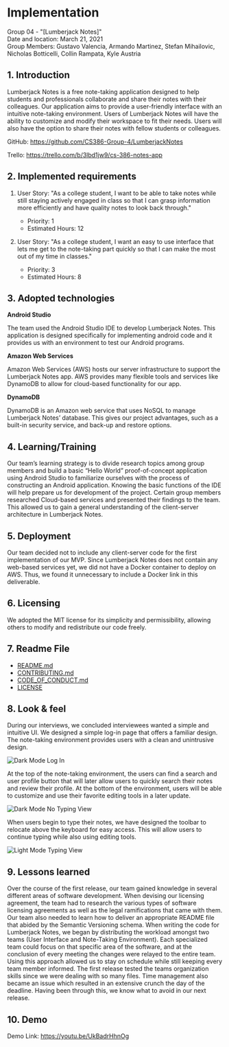 # Implementation
Group 04 - "[Lumberjack Notes]"  
Date and location: March 21, 2021  
Group Members: Gustavo Valencia, Armando Martinez, Stefan Mihailovic, Nicholas Botticelli, Collin Rampata, Kyle Austria

## 1. Introduction

Lumberjack Notes is a free note-taking application designed to help students and professionals collaborate and share
their notes with their colleagues. Our application aims to provide a user-friendly interface with an intuitive
note-taking environment. Users of Lumberjack Notes will have the ability to customize and modify their workspace to fit
their needs. Users will also have the option to share their notes with fellow students or colleagues.

GitHub: https://github.com/CS386-Group-4/LumberjackNotes

Trello: https://trello.com/b/3lbd1jw9/cs-386-notes-app

## 2. Implemented requirements

1. User Story: "As a college student, I want to be able to take notes while still staying actively engaged in class so
that I can grasp information more efficiently and have quality notes to look back through."
    - Priority: 1
    - Estimated Hours: 12

2. User Story: "As a college student, I want an easy to use interface that lets me get to the note-taking part quickly
so that I can make the most out of my time in classes."
    - Priority: 3
    - Estimated Hours: 8

## 3. Adopted technologies

**Android Studio**

The team used the Android Studio IDE to develop Lumberjack Notes. This application is designed specifically for implementing android code and it provides us with an environment to test our Android programs.

**Amazon Web Services**

Amazon Web Services (AWS) hosts our server infrastructure to support the Lumberjack Notes app. AWS provides many
flexible tools and services like DynamoDB to allow for cloud-based functionality for our app.

**DynamoDB**

DynamoDB is an Amazon web service that uses NoSQL to manage Lumberjack Notes’ database. This gives our project
advantages, such as a built-in security service, and back-up and restore options.

## 4. Learning/Training

Our team’s learning strategy is to divide research topics among group members and build a basic “Hello World”
proof-of-concept application using Android Studio to familiarize ourselves with the process of constructing an Android
application. Knowing the basic functions of the IDE will help prepare us for development of the project. Certain group
members researched Cloud-based services and presented their findings to the team. This allowed us to gain a general
understanding of the client-server architecture in Lumberjack Notes.

## 5. Deployment

Our team decided not to include any client-server code for the first implementation of our MVP. Since Lumberjack Notes
does not contain any web-based services yet, we did not have a Docker container to deploy on AWS. Thus, we found it
unnecessary to include a Docker link in this deliverable.

## 6. Licensing

We adopted the MIT license for its simplicity and permissibility, allowing others to modify and redistribute our code freely.

## 7. Readme File

- [README.md](../README.md)
- [CONTRIBUTING.md](../CONTRIBUTING.md)
- [CODE_OF_CONDUCT.md](../CODE_OF_CONDUCT.md)
- [LICENSE](../LICENSE)

## 8. Look & feel

During our interviews, we concluded interviewees wanted a simple and intuitive UI. We designed a simple log-in page
that offers a familiar design. The note-taking environment provides users with a clean and unintrusive design.

![Dark Mode Log In](./images/Deliverable4DarkModeLogIn.png)

At the top of the note-taking environment, the users can find a search and user profile button that will later allow
users to quickly search their notes and review their profile. At the bottom of the environment, users will be able to
customize and use their favorite editing tools in a later update.

![Dark Mode No Typing View](./images/Deliverable4DarkModeNoTypingView.png)

When users begin to type their notes, we have designed the toolbar to relocate above the keyboard for easy access. This
will allow users to continue typing while also using editing tools.

![Light Mode Typing View](./images/Deliverable4LightModeTypingView.png)

## 9. Lessons learned

Over the course of the first release, our team gained knowledge in several different areas of software development.
When devising our licensing agreement, the team had to research the various types of software licensing agreements as
well as the legal ramifications that came with them. Our team also needed to learn how to deliver an appropriate README
file that abided by the Semantic Versioning schema. When writing the code for Lumberjack Notes, we began by distributing
the workload amongst two teams (User Interface and Note-Taking Environment). Each specialized team could focus on that
specific area of the software, and at the conclusion of every meeting the changes were relayed to the entire team.
Using this approach allowed us to stay on schedule while still keeping every team member informed. The first release
tested the teams organization skills since we were dealing with so many files. Time management also became an issue
which resulted in an extensive crunch the day of the deadline. Having been through this, we know what to avoid in our
next release.

## 10. Demo

Demo Link: https://youtu.be/UkBadrHhnOg
